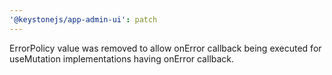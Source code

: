 ```yaml
---
'@keystonejs/app-admin-ui': patch
---
```


ErrorPolicy value was removed to allow onError callback being executed for useMutation implementations having onError callback.
